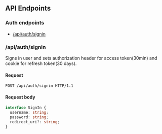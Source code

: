 ## API Endpoints

### Auth endpoints

- [/api/auth/signin](#apiauthsignin)

### **/api/auth/signin**

Signs in user and sets authorization header for access token(30min) and cookie for refresh token(30 days).

#### Request

```http
POST /api/auth/signin HTTP/1.1
```

#### Request body

```typescript
interface SignIn {
  username: string;
  password: string;
  redirect_uri?: string;
}
```

